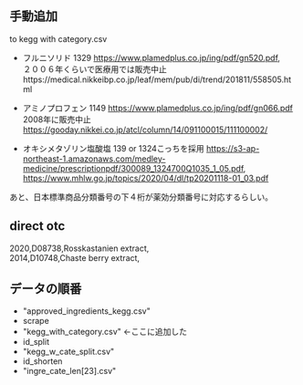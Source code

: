 ## 手動追加
to kegg with category.csv

- フルニソリド  1329 https://www.plamedplus.co.jp/ing/pdf/gn520.pdf,  
２００６年くらいで医療用では販売中止https://medical.nikkeibp.co.jp/leaf/mem/pub/di/trend/201811/558505.html  


- アミノプロフェン 1149 https://www.plamedplus.co.jp/ing/pdf/gn066.pdf  
2008年に販売中止
https://gooday.nikkei.co.jp/atcl/column/14/091100015/111100002/

- オキシメタゾリン塩酸塩 139 or 1324こっちを採用
https://s3-ap-northeast-1.amazonaws.com/medley-medicine/prescriptionpdf/300089_1324700Q1035_1_05.pdf,  
https://www.mhlw.go.jp/topics/2020/04/dl/tp20201118-01_03.pdf

あと、日本標準商品分類番号の下４桁が薬効分類番号に対応するらしい。

## direct otc

2020,D08738,Rosskastanien extract,  
2014,D10748,Chaste berry extract,

## データの順番

- "approved_ingredients_kegg.csv"
- scrape
- "kegg_with_category.csv" <-ここに追加した
- id_split
- "kegg_w_cate_split.csv"
- id_shorten
- "ingre_cate_len[23].csv"






